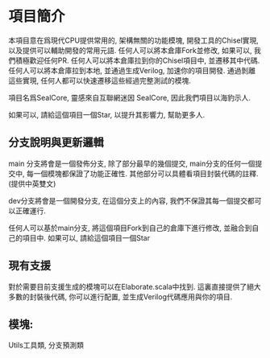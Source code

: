 # 項目簡介

本項目意在爲現代CPU提供常用的, 架構無關的功能模塊, 開發工具的Chisel實現, 以及提供可以輔助開發的常用元語.
任何人可以將本倉庫Fork並修改, 如果可以, 我們積極歡迎任何PR.
任何人可以將本倉庫拉到你的Chisel項目中, 並遷移其中代碼.
任何人可以將本倉庫拉到本地, 並通過生成Verilog, 加速你的項目開發.
通過剝離這些實現, 任何人都可以快速遷移這些經過完整測試的模塊.

項目名爲SealCore, 靈感來自互聯網迷因 SealCore, 因此我們項目以海豹示人.

如果可以, 請給這個項目一個Star, 以提升其影響力, 幫助更多人.

## 分支說明與更新邏輯

main 分支將會是一個發佈分支, 除了部分最早的幾個提交, main分支的任何一個提交中, 每一個模塊都保證了功能正確性.
其他部分可以具體看項目封裝代碼的註釋.(提供中英雙文)

dev分支將會是一個開發分支, 在這個分支上的內容, 我們不保證其每一個提交都可以正確運行.

任何人可以基於main分支, 將這個項目Fork到自己的倉庫下進行修改, 並融合到自己的項目中.
如果可以, 請給這個項目一個Star

## 現有支援

對於需要目前支援生成的模塊可以在Elaborate.scala中找到. 這裏直接提供了絕大多數的封裝後代碼, 你可以進行配置, 並生成Verilog代碼應用與你的項目.

## 模塊:

Utils工具類, 分支預測類
